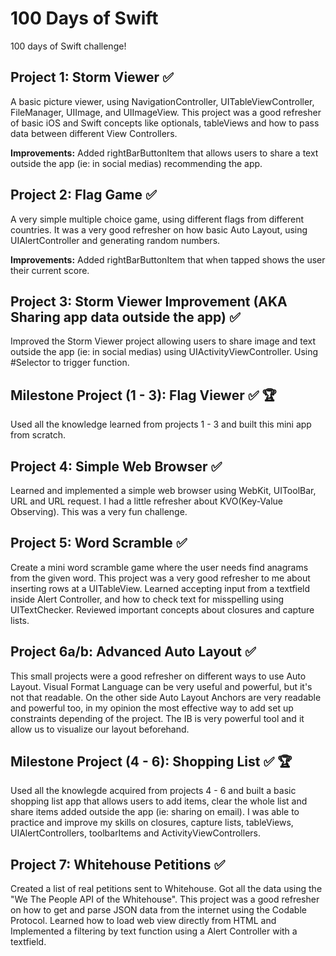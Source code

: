# 100 Days of Swift 
100 days of Swift challenge!

## Project 1: Storm Viewer ✅
A basic picture viewer, using NavigationController, UITableViewController, FileManager, UIImage, and UIImageView.
This project was a good refresher of basic iOS and Swift concepts like optionals, tableViews and how to pass data between different View Controllers.

**Improvements:** Added rightBarButtonItem that allows users to share a text outside the app (ie: in social medias) recommending the app.


## Project 2: Flag Game ✅
A very simple multiple choice game, using different flags from different countries. It was a very good refresher on how basic Auto Layout, using UIAlertController and generating random numbers.

**Improvements:** Added rightBarButtonItem that when tapped shows the user their current score.

## Project 3: Storm Viewer Improvement (AKA Sharing app data outside the app) ✅
Improved the Storm Viewer project allowing users to share image and text outside the app (ie: in social medias) using UIActivityViewController. Using #Selector to trigger function.

## Milestone Project (1 - 3): Flag Viewer ✅ 🏆
Used all the knowledge learned from projects 1 - 3 and built this mini app from scratch.

## Project 4: Simple Web Browser ✅
Learned and implemented a simple web browser using WebKit, UIToolBar, URL and URL request. I had a little refresher about KVO(Key-Value Observing). This was a very fun challenge. 

## Project 5: Word Scramble ✅
Create a mini word scramble game where the user needs find anagrams from the given word. This project was a very good refresher to me about inserting rows at a UITableView. Learned accepting input from a textfield inside Alert Controller, and how to check text for misspelling using UITextChecker. Reviewed important concepts about closures and capture lists.

## Project 6a/b: Advanced Auto Layout ✅
This small projects were a good refresher on different ways to use Auto Layout. Visual Format Language can be very useful and powerful, but it's not that readable. On the other side Auto Layout Anchors are very readable and powerful too, in my opinion the most effective way to add set up constraints depending of the project. The IB is very powerful tool and it allow us to visualize our layout beforehand.

## Milestone Project (4 - 6): Shopping List ✅ 🏆
Used all the knowlegde acquired from projects 4 - 6 and built a basic shopping list app that allows users to add items, clear the whole list and share items added outside the app (ie: sharing on email). I was able to practice and improve my skills on closures, capture lists, tableViews, UIAlertControllers, toolbarItems and ActivityViewControllers.

## Project 7: Whitehouse Petitions ✅
Created a list of real petitions sent to Whitehouse. Got all the data using the "We The People API of the Whitehouse". This project was a good refresher on how to get and parse JSON data from the internet using the Codable Protocol. Learned how to load web view directly from HTML and  Implemented a filtering by text function using a Alert Controller with a textfield.
